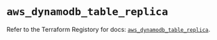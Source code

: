 # `aws_dynamodb_table_replica`

Refer to the Terraform Registory for docs: [`aws_dynamodb_table_replica`](https://www.terraform.io/docs/providers/aws/r/dynamodb_table_replica).
